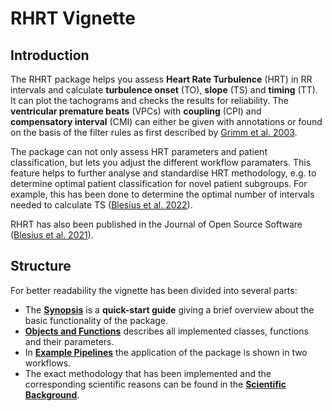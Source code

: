 # RHRT Vignette

## Introduction
The RHRT package helps you assess **Heart Rate Turbulence** (HRT) in RR intervals and calculate **turbulence onset** (TO), **slope** (TS) and **timing** (TT). It can plot the tachograms and checks the results for reliability. The **ventricular premature beats** (VPCs) with **coupling** (CPI) and **compensatory interval** (CMI) can either be given with annotations or found on the basis of the filter rules as first described  by [Grimm et al. 2003](https://doi.org/10.1046/j.1542-474X.2003.08206.x).

The package can not only assess HRT parameters and patient classification, but lets you adjust the different workflow paramaters. This feature helps to further analyse and standardise HRT methodology, e.g. to determine optimal patient classification for novel patient subgroups. For example, this has been done to determine the optimal number of intervals needed to calculate TS ([Blesius et al. 2022](https://doi.org/10.3389/fcvm.2022.793535)).

RHRT has also been published in the Journal of Open Source Software ([Blesius et al. 2021](https://doi.org/10.21105/joss.03540)).

## Structure

For better readability the vignette has been divided into several parts:

- The **[Synopsis](https://github.com/VBlesius/RHRT/blob/main/RHRT/vignettes/synopsis.md)** is a **quick-start guide** giving a brief overview about the basic functionality of the package.
- **[Objects and Functions](https://github.com/VBlesius/RHRT/blob/main/RHRT/vignettes/objects_functions.md)** describes all implemented classes, functions and their parameters.
- In **[Example Pipelines](https://github.com/VBlesius/RHRT/blob/main/RHRT/vignettes/examples.md)** the application of the package is shown in two workflows.
- The exact methodology that has been implemented and the corresponding scientific reasons can be found in the **[Scientific Background](https://github.com/VBlesius/RHRT/blob/main/RHRT/vignettes/background.md)**.

